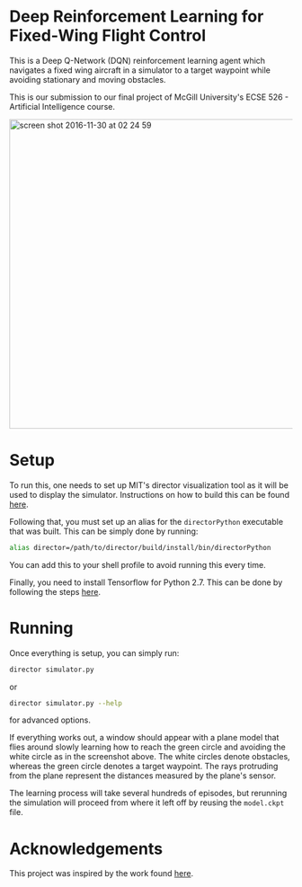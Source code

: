 # Deep Reinforcement Learning for Fixed-Wing Flight Control

This is a Deep Q-Network (DQN) reinforcement learning agent which navigates a
fixed wing aircraft in a simulator to a target waypoint while avoiding
stationary and moving obstacles.

This is our submission to our final project of McGill University's ECSE 526 -
Artificial Intelligence course.

<img width="551" alt="screen shot 2016-11-30 at 02 24 59" src="https://cloud.githubusercontent.com/assets/723610/20955252/b2f99780-bc0f-11e6-8bde-b441b763539f.png">

# Setup

To run this, one needs to set up MIT's director visualization tool as it will
be used to display the simulator. Instructions on how to build this can be
found [here](https://github.com/RobotLocomotion/director).

Following that, you must set up an alias for the `directorPython` executable
that was built. This can be simply done by running:

```bash
alias director=/path/to/director/build/install/bin/directorPython
```

You can add this to your shell profile to avoid running this every time.

Finally, you need to install Tensorflow for Python 2.7. This can be done by
following the steps
[here](https://www.tensorflow.org/versions/r0.12/get_started/os_setup.html).

# Running

Once everything is setup, you can simply run:

```bash
director simulator.py
```

or

```bash
director simulator.py --help
```

for advanced options.

If everything works out, a window should appear with a plane model that flies
around slowly learning how to reach the green circle and avoiding the white
circle as in the screenshot above. The white circles denote obstacles, whereas
the green circle denotes a target waypoint. The rays protruding from the plane
represent the distances measured by the plane's sensor.

The learning process will take several hundreds of episodes, but rerunning the
simulation will proceed from where it left off by reusing the `model.ckpt`
file.

# Acknowledgements

This project was inspired by the work found
[here](https://github.com/peteflorence/Machine-Learning-6.867-homework).
